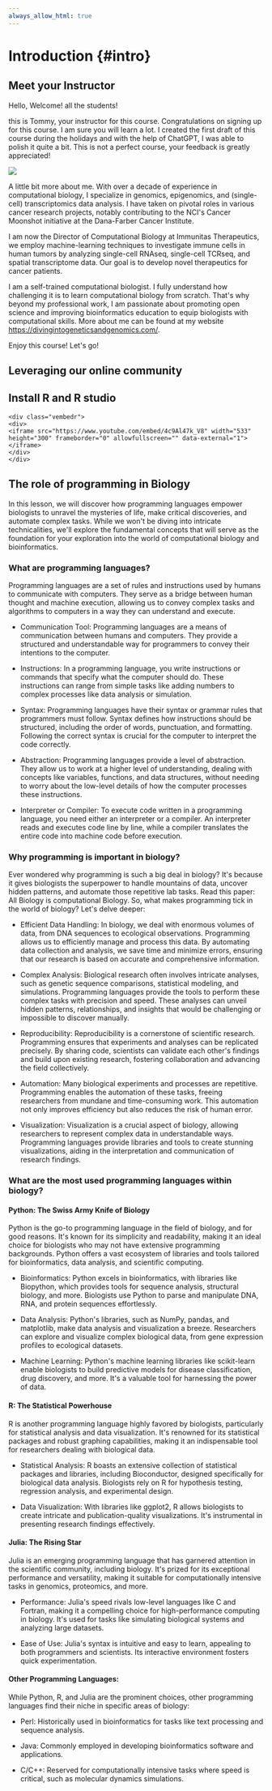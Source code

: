 ```yaml
--- 
always_allow_html: true
---
```





# Introduction {#intro}

## Meet your Instructor

Hello, Welcome! all the students!

this is Tommy, your instructor for this course. Congratulations on signing up for this course. I am sure you will learn a lot. I created the first draft of this course during the holidays and with the help of ChatGPT, I was able to polish it quite a bit. This is not a perfect course, your feedback is greatly appreciated!

![](images/Ming_Tang_small.png)

A little bit more about me. With over a decade of experience in computational biology, I specialize in genomics, epigenomics, and (single-cell) transcriptomics data analysis. I have taken on pivotal roles in various cancer research projects, notably contributing to the NCI's Cancer Moonshot initiative at the Dana-Farber Cancer Institute.

I am now the Director of Computational Biology at Immunitas Therapeutics, we employ machine-learning techniques to investigate immune cells in human tumors by analyzing single-cell RNAseq, single-cell TCRseq, and spatial transcriptome data. Our goal is to develop novel therapeutics for cancer patients. 

I am a self-trained computational biologist. I fully understand how challenging it is to learn computational biology from scratch. That's why beyond my professional work, I am passionate about promoting open science and improving bioinformatics education to equip biologists with computational skills.  More about me can be found at my website https://divingintogeneticsandgenomics.com/.

Enjoy this course! Let's go!

## Leveraging our online community


## Install R and R studio


```{=html}
<div class="vembedr">
<div>
<iframe src="https://www.youtube.com/embed/4c9Al47k_V8" width="533" height="300" frameborder="0" allowfullscreen="" data-external="1"></iframe>
</div>
</div>
```


## The role of programming in Biology

In this lesson, we will discover how programming languages empower biologists to unravel the mysteries of life, make critical discoveries, and automate complex tasks. While we won't be diving into intricate technicalities, we'll explore the fundamental concepts that will serve as the foundation for your exploration into the world of computational biology and bioinformatics.

### What are programming languages?

Programming languages are a set of rules and instructions used by humans to communicate with computers. They serve as a bridge between human thought and machine execution, allowing us to convey complex tasks and algorithms to computers in a way they can understand and execute.

* Communication Tool: Programming languages are a means of communication between humans and computers. They provide a structured and understandable way for programmers to convey their intentions to the computer.

* Instructions: In a programming language, you write instructions or commands that specify what the computer should do. These instructions can range from simple tasks like adding numbers to complex processes like data analysis or simulation.

* Syntax: Programming languages have their syntax or grammar rules that programmers must follow. Syntax defines how instructions should be structured, including the order of words, punctuation, and formatting. Following the correct syntax is crucial for the computer to interpret the code correctly.

* Abstraction: Programming languages provide a level of abstraction. They allow us to work at a higher level of understanding, dealing with concepts like variables, functions, and data structures, without needing to worry about the low-level details of how the computer processes these instructions.

* Interpreter or Compiler: To execute code written in a programming language, you need either an interpreter or a compiler. An interpreter reads and executes code line by line, while a compiler translates the entire code into machine code before execution.

### Why programming is important in biology?

Ever wondered why programming is such a big deal in biology? It's because it gives biologists the superpower to handle mountains of data, uncover hidden patterns, and automate those repetitive lab tasks. Read this paper: All Biology is computational Biology. So, what makes programming tick in the world of biology? Let's delve deeper:

* Efficient Data Handling: In biology, we deal with enormous volumes of data, from DNA sequences to ecological observations. Programming allows us to efficiently manage and process this data. By automating data collection and analysis, we save time and minimize errors, ensuring that our research is based on accurate and comprehensive information.

* Complex Analysis: Biological research often involves intricate analyses, such as genetic sequence comparisons, statistical modeling, and simulations. Programming languages provide the tools to perform these complex tasks with precision and speed. These analyses can unveil hidden patterns, relationships, and insights that would be challenging or impossible to discover manually.

* Reproducibility: Reproducibility is a cornerstone of scientific research. Programming ensures that experiments and analyses can be replicated precisely. By sharing code, scientists can validate each other's findings and build upon existing research, fostering collaboration and advancing the field collectively.

* Automation: Many biological experiments and processes are repetitive. Programming enables the automation of these tasks, freeing researchers from mundane and time-consuming work. This automation not only improves efficiency but also reduces the risk of human error.

* Visualization: Visualization is a crucial aspect of biology, allowing researchers to represent complex data in understandable ways. Programming languages provide libraries and tools to create stunning visualizations, aiding in the interpretation and communication of research findings.

### What are the most used programming languages within biology?

#### Python: The Swiss Army Knife of Biology

Python is the go-to programming language in the field of biology, and for good reasons. It's known for its simplicity and readability, making it an ideal choice for biologists who may not have extensive programming backgrounds. Python offers a vast ecosystem of libraries and tools tailored for bioinformatics, data analysis, and scientific computing.

* Bioinformatics: Python excels in bioinformatics, with libraries like Biopython, which provides tools for sequence analysis, structural biology, and more. Biologists use Python to parse and manipulate DNA, RNA, and protein sequences effortlessly.

* Data Analysis: Python's libraries, such as NumPy, pandas, and matplotlib, make data analysis and visualization a breeze. Researchers can explore and visualize complex biological data, from gene expression profiles to ecological datasets.

* Machine Learning: Python's machine learning libraries like scikit-learn enable biologists to build predictive models for disease classification, drug discovery, and more. It's a valuable tool for harnessing the power of data.

#### R: The Statistical Powerhouse

R is another programming language highly favored by biologists, particularly for statistical analysis and data visualization. It's renowned for its statistical packages and robust graphing capabilities, making it an indispensable tool for researchers dealing with biological data.

* Statistical Analysis: R boasts an extensive collection of statistical packages and libraries, including Bioconductor, designed specifically for biological data analysis. Biologists rely on R for hypothesis testing, regression analysis, and experimental design.

* Data Visualization: With libraries like ggplot2, R allows biologists to create intricate and publication-quality visualizations. It's instrumental in presenting research findings effectively.

#### Julia: The Rising Star

Julia is an emerging programming language that has garnered attention in the scientific community, including biology. It's prized for its exceptional performance and versatility, making it suitable for computationally intensive tasks in genomics, proteomics, and more.

* Performance: Julia's speed rivals low-level languages like C and Fortran, making it a compelling choice for high-performance computing in biology. It's used for tasks like simulating biological systems and analyzing large datasets.

* Ease of Use: Julia's syntax is intuitive and easy to learn, appealing to both programmers and scientists. Its interactive environment fosters quick experimentation.

#### Other Programming Languages:

While Python, R, and Julia are the prominent choices, other programming languages find their niche in specific areas of biology:

* Perl: Historically used in bioinformatics for tasks like text processing and sequence analysis.

* Java: Commonly employed in developing bioinformatics software and applications.

* C/C++: Reserved for computationally intensive tasks where speed is critical, such as molecular dynamics simulations.
